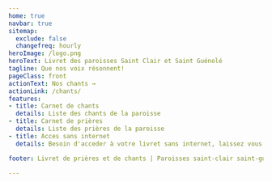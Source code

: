 ```yaml
---
home: true
navbar: true
sitemap:
  exclude: false
  changefreq: hourly
heroImage: /logo.png
heroText: Livret des paroisses Saint Clair et Saint Guénolé
tagline: Que nos voix résonnent!
pageClass: front
actionText: Nos chants →
actionLink: /chants/
features:
- title: Carnet de chants
  details: Liste des chants de la paroisse
- title: Carnet de prières
  details: Liste des prières de la paroisse
- title: Acces sans internet
  details: Besoin d'acceder à votre livret sans internet, laissez vous guider en allant sur "Aide"

footer: Livret de prières et de chants | Paroisses saint-clair saint-guénolé | Copyright © 2020 - present Him&Her - https://himandher.me

---
```


